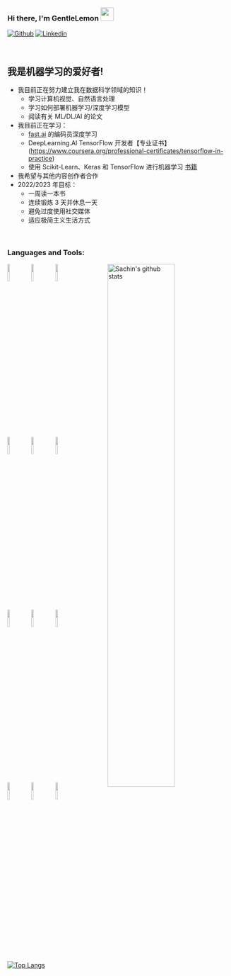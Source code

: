 ### Hi there, I'm GentleLemon <img src="https://raw.githubusercontent.com/iampavangandhi/iampavangandhi/master/gifs/Hi.gif" width="30px">
<!-- Your badges
You can use the website to generate badges: https://shields.io/
-->

[![Github](https://img.shields.io/badge/-Github-333?style=flat&logo=Github&logoColor=white)](https://github.com/GentleLemon)
[![Linkedin](https://img.shields.io/badge/-LinkedIn-blue?style=flat&logo=Linkedin&logoColor=white)](https://www.linkedin.com/in/霄鹏-裴-0b4245187)

&nbsp;
## 我是机器学习的爱好者!

- 我目前正在努力建立我在数据科学领域的知识！
  - 学习计算机视觉、自然语言处理
  - 学习如何部署机器学习/深度学习模型
  - 阅读有关 ML/DL/AI 的论文
- 我目前正在学习：
  - [fast.ai](http://course.fast.ai) 的编码员深度学习
  - DeepLearning.AI TensorFlow 开发者【专业证书】(https://www.coursera.org/professional-certificates/tensorflow-in-practice)
  - 使用 Scikit-Learn、Keras 和 TensorFlow 进行机器学习 [书籍](https://www.oreilly.com/library/view/hands-on-machine-learning/9781492032632/)
- 我希望与其他内容创作者合作
- 2022/2023 年目标：
  - 一周读一本书 
  - 连续锻炼 3 天并休息一天 
  - 避免过度使用社交媒体 
  - 适应极简主义生活方式
<br />

### Languages and Tools:

<!-- Your github readme stats
You can use this api: https://github.com/anuraghazra/github-readme-stats
-->
<p>
    <img width="55%" align="right" alt="Sachin's github stats" src="https://github-readme-stats.vercel.app/api?username=sachinchaturvedi93&show_icons=true&hide_border=true"/>

  <!-- Your languages and tools. Be careful with the alignment. 
  You can use this sites to get logos: https://www.vectorlogo.zone or https://simpleicons.org/
  -->
  <code><img width="10%" src="https://www.vectorlogo.zone/logos/python/python-ar21.svg"></code>
  <code><img width="10%" src="https://www.vectorlogo.zone/logos/numpy/numpy-ar21.svg"></code>
  <code><img width="10%" src="https://www.vectorlogo.zone/logos/pytorch/pytorch-ar21.svg"></code>
  <br />
  <code><img width="10%" src="https://www.vectorlogo.zone/logos/tensorflow/tensorflow-ar21.svg"></code>
  <code><img width="10%" src="https://www.vectorlogo.zone/logos/jupyter/jupyter-ar21.svg"></code>
  <code><img width="10%" src="https://www.vectorlogo.zone/logos/json/json-ar21.svg"></code>
  <br />
  <code><img width="10%" src="https://www.vectorlogo.zone/logos/mysql/mysql-ar21.svg"></code>
  <code><img width="10%" src="https://www.vectorlogo.zone/logos/google_cloud/google_cloud-ar21.svg"></code>
  <code><img width="10%" src="https://www.vectorlogo.zone/logos/docker/docker-ar21.svg"></code>
  <br />
  <code><img width="10%" src="https://www.vectorlogo.zone/logos/git-scm/git-scm-ar21.svg"></code>
  <code><img width="10%" src="https://www.vectorlogo.zone/logos/github/github-ar21.svg"></code>
  <code><img width="10%" src="https://www.vectorlogo.zone/logos/visualstudio_code/visualstudio_code-ar21.svg"></code>
  
  [![Top Langs](https://github-readme-stats.vercel.app/api/top-langs/?username=GentleLemon&hide=jupyter%20notebook&show_icons=true&layout=compact&hide_border=true)](https://github.com/anuraghazra/github-readme-stats)


</p>

